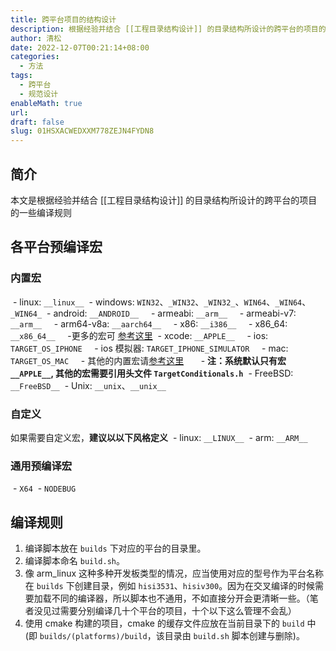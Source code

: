 ```yaml
---
title: 跨平台项目的结构设计
description: 根据经验并结合 [[工程目录结构设计]] 的目录结构所设计的跨平台的项目的一些编译规则
author: 清松
date: 2022-12-07T00:21:14+08:00
categories:
  - 方法
tags:
  - 跨平台
  - 规范设计
enableMath: true
url: 
draft: false
slug: 01HSXACWEDXXM778ZEJN4FYDN8
---
```

## 简介
本文是根据经验并结合 [[工程目录结构设计]] 的目录结构所设计的跨平台的项目的一些编译规则

## 各平台预编译宏

### 内置宏

 - linux: `__linux__`
 - windows: `WIN32`、`_WIN32`、`_WIN32_`、`WIN64`、`_WIN64`、`_WIN64_`
 - android: `__ANDROID__`
    - armeabi: `__arm__`
    - armeabi-v7: `__arm__`
    - arm64-v8a: `__aarch64__`
    - x86: `__i386__`
    - x86\_64: `__x86_64__`
    -更多的宏可 [参考这里](https://developer.android.com/ndk/guides/cpu-features?hl=zh-cn)
 - xcode: `__APPLE__`
    - ios: `TARGET_OS_IPHONE`
    - ios 模拟器: `TARGET_IPHONE_SIMULATOR`
    - mac: `TARGET_OS_MAC`
    - 其他的内置宏请[参考这里](https://www.jianshu.com/p/b342ad05386a)  
    - **注：系统默认只有宏 `__APPLE__`, 其他的宏需要引用头文件 `TargetConditionals.h`**
 - FreeBSD: `__FreeBSD__`
 - Unix: `__unix`、`__unix__`

### 自定义

如果需要自定义宏，**建议以以下风格定义**
 - linux: `__LINUX__`
 - arm: `__ARM__`
  
### 通用预编译宏

 - `X64`
 - `NODEBUG`

## 编译规则

1.  编译脚本放在 `builds` 下对应的平台的目录里。
2.  编译脚本命名 `build.sh`。
3.  像 arm_linux 这种多种开发板类型的情况，应当使用对应的型号作为平台名称在 `builds` 下创建目录，例如 `hisi3531`、`hisiv300`。因为在交叉编译的时候需要加载不同的编译器，所以脚本也不通用，不如直接分开会更清晰一些。（笔者没见过需要分别编译几十个平台的项目，十个以下这么管理不会乱）
4.  使用 cmake 构建的项目，cmake 的缓存文件应放在当前目录下的 `build` 中 (即 `builds/(platforms)/build`，该目录由 `build.sh` 脚本创建与删除)。

